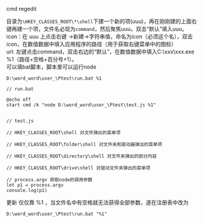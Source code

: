 cmd regedit    


目录为`\HKEY_CLASSES_ROOT\*\shell`下建一个新的项(uuu)，再在刚刚建的上面右键再建一个项，文件名必现为`command`，然后聚焦uuu，双击“默认”填入uuu。    
icon：在 uuu 上点击右键 ->新建->字符串值，命名为icon（必须这个名），双击icon，在数值数据中填入应用程序的路径（用于获取右键菜单中的图标）    
url: 左键点击command，双击右边的“默认”，在数值数据中填入C:\xxx\xxx.exe %1（路径+空格+百分号+1）。    
可以填bat脚本，脚本里可以运行node

`D:\word_word\user_\Ptest\run.bat %1`

```
// run.bat

@echo off
start cmd /k "node D:\word_word\user_\Ptest\test.js %1"


// test.js

// HKEY_CLASSES_ROOT\shell 对文件弹出的菜单项

// HKEY_CLASSES_ROOT\folder\shell 对文件夹和驱动器弹出的菜单项

// HKEY_CLASSES_ROOT\directory\shell 对文件夹弹出的部分内容

// HKEY_CLASSES_ROOT\drive\shell 对驱动文件夹弹出的菜单项

// process.argv 获取node的调用参数
let p1 = process.argv
console.log(p1)

```

更新 仅仅靠 %1 ，当文件名中有空格就无法获得全部参数，遂在注册表中改为
```
D:\word_word\user_\Ptest\run.bat "%1"
```